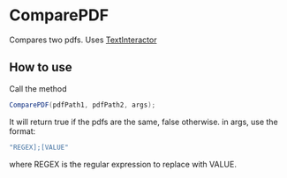 # ComparePDF
Compares two pdfs. Uses [TextInteractor](https://github.com/zzzrst/TextInteractor)
## How to use
Call the method
```c#
ComparePDF(pdfPath1, pdfPath2, args);
```
It will return true if the pdfs are the same, false otherwise.
in args, use the format:
```c#
"REGEX];[VALUE"
```
where REGEX is the regular expression to replace with VALUE.
